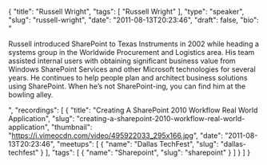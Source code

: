 {
  "title": "Russell Wright",
  "tags": [
    "Russell Wright"
  ],
  "type": "speaker",
  "slug": "russell-wright",
  "date": "2011-08-13T20:23:46",
  "draft": false,
  "bio": "<p>Russell introduced SharePoint to Texas Instruments in 2002 while heading a systems group in the Worldwide Procurement and Logistics area. His team assisted internal users with obtaining significant business value from Windows SharePoint Services and other Microsoft technologies for several years. He continues to help people plan and architect business solutions using SharePoint. When he&rsquo;s not SharePoint-ing, you can find him at the bowling alley.</p>",
  "recordings": [
    {
      "title": "Creating A SharePoint 2010 Workflow Real World Application",
      "slug": "creating-a-sharepoint-2010-workflow-real-world-application",
      "thumbnail": "https://i.vimeocdn.com/video/495922033_295x166.jpg",
      "date": "2011-08-13T20:23:46",
      "meetups": [
        {
          "name": "Dallas TechFest",
          "slug": "dallas-techfest"
        }
      ],
      "tags": [
        {
          "name": "Sharepoint",
          "slug": "sharepoint"
        }
      ]
    }
  ]
}